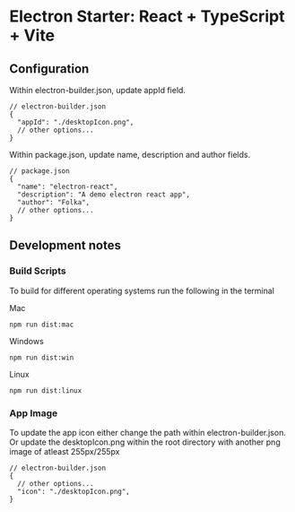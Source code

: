 # Electron Starter: React + TypeScript + Vite

## Configuration

Within electron-builder.json, update appId field.

```
// electron-builder.json
{
  "appId": "./desktopIcon.png",
  // other options...
}
```

Within package.json, update name, description and author fields.

```
// package.json
{
  "name": "electron-react",
  "description": "A demo electron react app",
  "author": "Folka",
  // other options...
}
```

## Development notes

### Build Scripts

To build for different operating systems run the following in the terminal

Mac

```
npm run dist:mac
```

Windows

```
npm run dist:win
```

Linux

```
npm run dist:linux
```

### App Image

To update the app icon either change the path within electron-builder.json.
Or update the desktopIcon.png within the root directory with another png image of atleast 255px/255px

```
// electron-builder.json
{
  // other options...
  "icon": "./desktopIcon.png",
}
```

